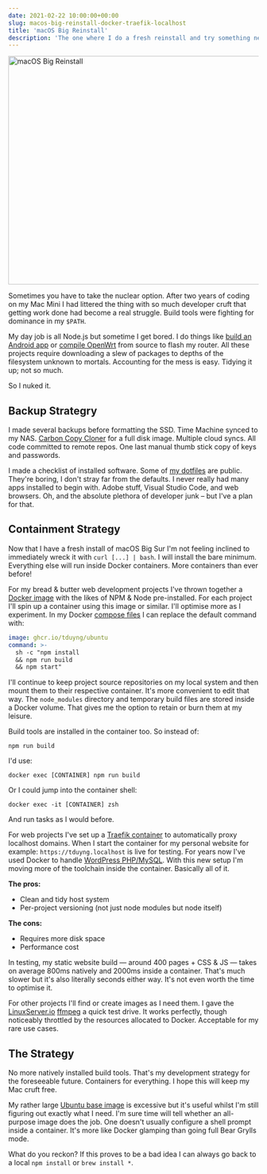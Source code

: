 ```yaml
---
date: 2021-02-22 10:00:00+00:00
slug: macos-big-reinstall-docker-traefik-localhost
title: 'macOS Big Reinstall'
description: 'The one where I do a fresh reinstall and try something new'
---
```

<picture class="Image">
  <source
    srcset="/images/blog/2021/macos-big-reinstall@2x.avif"
    type="image/avif">
  <img
    src="/images/blog/2021/macos-big-reinstall@1x.webp"
    alt="macOS Big Reinstall"
    loading="lazy"
    width="960"
    height="460">
</picture>

Sometimes you have to take the nuclear option. After two years of coding on my Mac Mini I had littered the thing with so much developer cruft that getting work done had become a real struggle. Build tools were fighting for dominance in my `$PATH`.

My day job is all Node.js but sometime I get bored. I do things like [build an Android app](https://github.com/tduyng/muteswan) or [compile OpenWrt](https://openwrt.org/docs/guide-developer/start) from source to flash my router. All these projects require downloading a slew of packages to depths of the filesystem unknown to mortals. Accounting for the mess is easy. Tidying it up; not so much.

So I nuked it.

## Backup Strategry

I made several backups before formatting the SSD. Time Machine synced to my NAS. [Carbon Copy Cloner](https://bombich.com) for a full disk image. Multiple cloud syncs. All code committed to remote repos. One last manual thumb stick copy of keys and passwords.

I made a checklist of installed software. Some of [my dotfiles](https://github.com/tduyng/dotfiles) are public. They're boring, I don't stray far from the defaults. I never really had many apps installed to begin with. Adobe stuff, Visual Studio Code, and web browsers. Oh, and the absolute plethora of developer junk – but I've a plan for that.

## Containment Strategy

Now that I have a fresh install of macOS Big Sur I'm not feeling inclined to immediately wreck it with `curl [...] | bash`. I will install the bare minimum. Everything else will run inside Docker containers. More containers than ever before!

For my bread & butter web development projects I've thrown together a [Docker image](https://github.com/tduyng/docker-ubuntu) with the likes of NPM & Node pre-installed. For each project I'll spin up a container using this image or similar. I'll optimise more as I experiment. In my Docker [compose files](https://github.com/tduyng/tduyng.github.io/blob/main/docker-compose.yml) I can replace the default command with:

```yaml
image: ghcr.io/tduyng/ubuntu
command: >-
  sh -c "npm install
  && npm run build
  && npm start"
```

I'll continue to keep project source repositories on my local system and then mount them to their respective container. It's more convenient to edit that way. The `node_modules` directory and temporary build files are stored inside a Docker volume. That gives me the option to retain or burn them at my leisure.

Build tools are installed in the container too. So instead of:

```shell
npm run build
```

I'd use:

```shell
docker exec [CONTAINER] npm run build
```

Or I could jump into the container shell:

```shell
docker exec -it [CONTAINER] zsh
```

And run tasks as I would before.

For web projects I've set up a [Traefik container](https://github.com/tduyng/docker-traefik) to automatically proxy localhost domains. When I start the container for my personal website for example: `https://tduyng.localhost` is live for testing. For years now I've used Docker to handle [WordPress PHP/MySQL](https://github.com/tduyng/docker-wordpress-scripts/). With this new setup I'm moving more of the toolchain inside the container. Basically all of it.

**The pros:**

* Clean and tidy host system
* Per-project versioning (not just node modules but node itself)

**The cons:**

* Requires more disk space
* Performance cost

In testing, my static website build — around 400 pages + CSS & JS — takes on average 800ms natively and 2000ms inside a container. That's much slower but it's also literally seconds either way. It's not even worth the time to optimise it.

For other projects I'll find or create images as I need them. I gave the [LinuxServer.io](https://www.linuxserver.io) [ffmpeg](https://github.com/linuxserver/docker-ffmpeg) a quick test drive. It works perfectly, though noticeably throttled by the resources allocated to Docker. Acceptable for my rare use cases.

## The Strategy

No more natively installed build tools. That's my development strategy for the foreseeable future. Containers for everything. I hope this will keep my Mac cruft free.

My rather large [Ubuntu base image](https://github.com/tduyng/docker-ubuntu) is excessive but it's useful whilst I'm still figuring out exactly what I need. I'm sure time will tell whether an all-purpose image does the job. One doesn't usually configure a shell prompt inside a container. It's more like Docker glamping than going full Bear Grylls mode.

What do you reckon? If this proves to be a bad idea I can always go back to a local `npm install` or `brew install *`.
